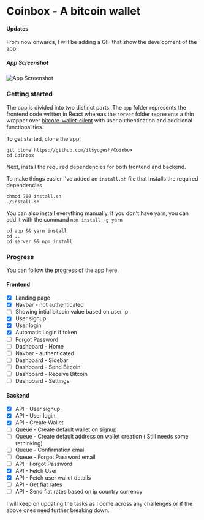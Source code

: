 # Coinbox - A bitcoin wallet

#### Updates

From now onwards, I will be adding a GIF that show the development of the app.

##### App Screenshot

![App Screenshot](https://media.giphy.com/media/Q30kFTewPGXSw/giphy.gif)

### Getting started

The app is divided into two distinct parts. The `app` folder represents the frontend code written in React whereas the `server` folder represents a thin wrapper over [bitcore-wallet-client](https://github.com/bitpay/bitcore-wallet-client) with user authentication and additional functionalities.

To get started, clone the app:
```
git clone https://github.com/itsyogesh/Coinbox
cd Coinbox
```

Next, install the required dependencies for both frontend and backend.

To make things easier I've added an `install.sh` file that installs the required dependencies.
```
chmod 700 install.sh
./install.sh
```

You can also install everything manually. If you don't have yarn, you can add it with the command `npm install -g yarn`
```
cd app && yarn install
cd ..
cd server && npm install
```

### Progress

You can follow the progress of the app here.

#### Frontend

- [x] Landing page
- [x] Navbar - not authenticated
- [ ] Showing intial bitcoin value based on user ip
- [x] User signup
- [x] User login
- [x] Automatic Login if token
- [ ] Forgot Password
- [ ] Dashboard - Home
- [ ] Navbar - authenticated
- [ ] Dashboard - Sidebar
- [ ] Dashboard - Send Bitcoin
- [ ] Dashboard - Receive Bitcoin
- [ ] Dashboard - Settings

#### Backend

- [x] API - User signup
- [x] API - User login
- [x] API - Create Wallet
- [ ] Queue - Create default wallet on signup
- [ ] Queue - Create default address on wallet creation ( Still needs some rethinking)
- [ ] Queue - Confirmation email
- [ ] Queue - Forgot Password email
- [ ] API - Forgot Password
- [x] API - Fetch User
- [x] API - Fetch user wallet details
- [ ] API - Get fiat rates
- [ ] API - Send fiat rates based on ip country currency

I will keep on updating the tasks as I come across any challenges or if the above ones need further breaking down.